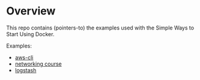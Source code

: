# Overview #

This repo contains (pointers-to) the examples used with the Simple Ways to Start Using Docker.

Examples:

* [aws-cli](aws-cli/README.md)
* [networking course](networking-course/README.md)
* [logstash](logstash/README.md)
